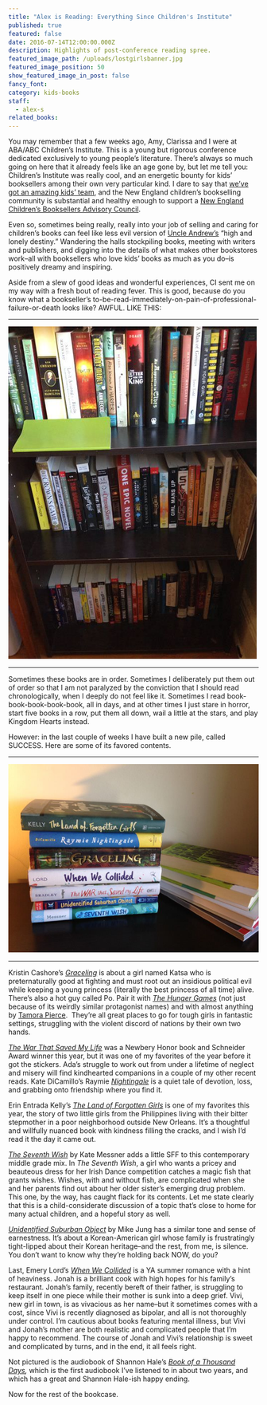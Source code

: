 ```yaml
---
title: "Alex is Reading: Everything Since Children's Institute"
published: true
featured: false
date: 2016-07-14T12:00:00.000Z
description: Highlights of post-conference reading spree.
featured_image_path: /uploads/lostgirlsbanner.jpg
featured_image_position: 50
show_featured_image_in_post: false
fancy_font:
category: kids-books
staff:
  - alex-s
related_books:
---
```



You may remember that a few weeks ago, Amy, Clarissa and I were at ABA/ABC Children’s Institute. This is a young but rigorous conference dedicated exclusively to young people’s literature. There’s always so much going on here that it already feels like an age gone by, but let me tell you: Children’s Institute was really cool, and an energetic bounty for kids’ booksellers among their own very particular kind. I dare to say that [we’ve got an amazing kids’ team](https://www.publishersweekly.com/pw/by-topic/industry-news/bea/article/70275-bea-2016-kudos-to-pannell-award-winners.html), and the New England children’s bookselling community is substantial and healthy enough to support a [New England Children’s Booksellers Advisory Council](https://www.necba.net/).

Even so, sometimes being really, really into your job of selling and caring for children’s books can feel like less evil version of [Uncle Andrew’s](https://www.brooklinebooksmith-shop.com/book/9780064409438) “high and lonely destiny.” Wandering the halls stockpiling books, meeting with writers and publishers, and digging into the details of what makes other bookstores work–all with booksellers who love kids’ books as much as you do–is positively dreamy and inspiring.

Aside from a slew of good ideas and wonderful experiences, CI sent me on my way with a fresh bout of reading fever. This is good, because do you know what a bookseller’s to-be-read-immediately-on-pain-of-professional-failure-or-death looks like? AWFUL. LIKE THIS:

---

![full-img](/uploads/versions/alex1---x----500-667x---.jpg)

---

Sometimes these books are in order. Sometimes I deliberately put them out of order so that I am not paralyzed by the conviction that I should read chronologically, when I deeply do not feel like it. Sometimes I read book-book-book-book-book, all in days, and at other times I just stare in horror, start five books in a row, put them all down, wail a little at the stars, and play Kingdom Hearts instead.

However: in the last couple of weeks I have built a new pile, called SUCCESS. Here are some of its favored contents.

---

![full-img](/uploads/versions/alex2---x----700-525x---.jpg)

---

Kristin Cashore’s *[Graceling](https://www.brooklinebooksmith-shop.com/book/9780547258300)*&nbsp;is about a girl named Katsa who is preternaturally good at fighting and must root out an insidious political evil while keeping a young princess (literally the best princess of all time) alive. There’s also a hot guy called Po. Pair it with [*The Hunger Games*](https://www.brooklinebooksmith-shop.com/book/9780439023528)&nbsp;(not just because of its weirdly similar protagonist names) and with almost anything by [Tamora Pierce](https://www.brooklinebooksmith-shop.com/search/site/tamora%20pierce). &nbsp;They’re all great places to go for tough girls in fantastic settings, struggling with the violent discord of nations by their own two hands.

[*The War That Saved My Life*](https://www.brooklinebooksmith-shop.com/book/9780147510488)&nbsp;was a Newbery Honor book and Schneider Award winner this year, but it was one of my favorites of the year before it got the stickers. Ada’s struggle to work out from under a lifetime of neglect and misery will find kindhearted companions in a couple of my other recent reads. Kate DiCamillo’s Raymie [*Nightingale*](https://www.brooklinebooksmith-shop.com/book/9780763681173) is a quiet tale of devotion, loss, and grabbing onto friendship where you find it.

Erin Entrada Kelly’s *[The Land of Forgotten Girls](https://www.brooklinebooksmith-shop.com/book/9780062238641)*&nbsp;is one of my favorites this year, the story of two little girls from the Philippines living with their bitter stepmother in a poor neighborhood outside New Orleans. It’s a thoughtful and willfully nuanced book with kindness filling the cracks, and I wish I’d read it the day it came out.

[*The Seventh Wish*](https://www.brooklinebooksmith-shop.com/book/978161963376)&nbsp;by Kate Messner adds a little SFF to this contemporary middle grade mix. In *The Seventh Wish*, a girl who wants a pricey and beauteous dress for her Irish Dance competition catches a magic fish that grants wishes. Wishes, with and without fish, are complicated when she and her parents find out about her older sister’s emerging drug problem. This one, by the way, has caught flack for its contents. Let me state clearly that this is a child-considerate discussion of a topic that’s close to home for many actual children, and a hopeful story as well.

*[Unidentified Suburban Object](https://www.brooklinebooksmith-shop.com/book/9780545782265)*&nbsp;by Mike Jung has a similar tone and sense of earnestness. It’s about a Korean-American girl whose family is frustratingly tight-lipped about their Korean heritage–and the rest, from me, is silence. You don’t want to know why they’re holding back NOW, do you?

Last, Emery Lord’s [*When We Collided*](https://www.brooklinebooksmith-shop.com/book/9781619638457)&nbsp;is a YA summer romance with a hint of heaviness. Jonah is a brilliant cook with high hopes for his family’s restaurant. Jonah’s family, recently bereft of their father, is struggling to keep itself in one piece while their mother is sunk into a deep grief. Vivi, new girl in town, is as vivacious as her name–but it sometimes comes with a cost, since Vivi is recently diagnosed as bipolar, and all is not thoroughly under control. I’m cautious about books featuring mental illness, but Vivi and Jonah’s mother are both realistic and complicated people that I’m happy to recommend. The course of Jonah and Vivi’s relationship is sweet and complicated by turns, and in the end, it all feels right.

Not pictured is the audiobook of Shannon Hale’s *[Book of a Thousand Days](https://www.brooklinebooksmith-shop.com/book/9781620647554),*&nbsp;which is the first audiobook I’ve listened to in about two years, and which has a great and Shannon Hale-ish happy ending.

Now for the rest of the bookcase.
